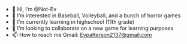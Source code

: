 - 👋 Hi, I’m @Not-Ev
- 👀 I’m interested in Baseball, Volleyball, and a bunch of horror games
- 🌱 I’m currently learning in highschool (11th grade)
- 💞️ I’m looking to collaborate on a new game for learning purposes
- 📫 How to reach me Gmail: Evpatterson2137@gmail.com

<!---
Not-Ev/Not-Ev is a ✨ special ✨ repository because its `README.md` (this file) appears on your GitHub profile.
You can click the Preview link to take a look at your changes.
--->
